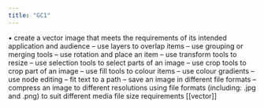 ```yaml
---
title: "GC1"
---
```

• create a vector image that meets the requirements of its intended application and audience
– use layers to overlap items
– use grouping or merging tools
– use rotation and place an item
– use transform tools to resize
– use selection tools to select parts of an image
– use crop tools to crop part of an image
– use fill tools to colour items
– use colour gradients
– use node editing
– fit text to a path
– save an image in different file formats
– compress an image to different resolutions using file formats (including: .jpg and .png) to suit
different media file size requirements
[[vector]]

